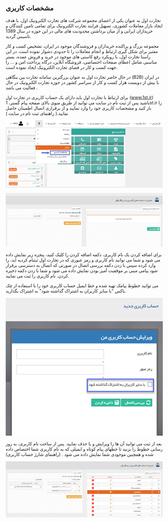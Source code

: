 ﻿## مشخصات کاربری

تجارت اول  به عنوان یکی از اعضای مجموعه شرکت های تجارت الکترونیک اول، با هدف ایجاد بازار معاملات کشوری، تسهیل فرایند تجارت الکترونیک برای تمامی تامین کنندگان و خریداران ایرانی و از میان برداشتن محدودیت های مالی در این حوزه در سال 1389 تاسیس گردید.

مجموعه بزرگ و پراکنده خریداران و فروشندگان موجود در ایران، تشخیص کسب و کار معتبر برای شکل گیری ارتباط و انجام معاملات را تا حدودی دشوار نموده است. در این راستا تجارت اول، با رویکرد رفع کاستی های موجود در خرید و فروش عمده، بستر مناسبی شامل اعطای صفحات اختصاصی، فروشگاه آنلاین، درگاه پرداخت امن و ... را  جهت کسب و کار در فضای تجارت الکترونیک ایجاد نموده است.

در حال حاضر تجارت اول به عنوان بزرگترین سامانه تجارت بین بنگاهی (B2B) در ایران با بیش از دویست هزار کسب و کار از سراسر کشور در حوزه تجارت الکترونیک در حال فعالیت می باشد .

برای ارتباط با تجارت اول باید دارای یک حساب کاربری در تجارت اول  (www.1st.ir) باشید پس از ثبت نام در سایت می توانید از طریق منوی بالای صفحه پیام گستر، 1st.ir را باز کنید و مشخصات کاربری خود را وارد نمایید و از برقراری اتصال اطمینان حاصل نمایید.( راهنمای ثبت نام در سایت )

![](1st1.png)

![](1st2.png)

برای اضافه کردن یک نام کاربری، دکمه اضافه کردن را کلیک کنید، پنجره زیر نمایش داده می شود و شما می توانید نام کاربری و رمز عبوری که در تجارت اول ثبتنام کردیه اید، را وارد کرده سپس با زدن دکمه بررسی اتصال  در صورتی که اتصال به دسترسی برقرار شود پیامی مبنی بر موفقیت آمیز بودن نمایش داده می شود و شما با زدن دکمه ذخیره کردن، نام کاربری را ثبت می نمایید.

می توانید خطوط پیامک تهیه شده و خط ایمیل حساب کاربری خود را با استفاده از چک باکس "با سایر کاربران به اشتراک گذاشته شود" به اشتراک بگذارید.

![](1st3.png)

بعد از ثبت می توانید آن ها را ویرایش و یا حذف نمایید. پس از ساخت نام کاربری، به روز رسانی خطوط را بزنید تا خطهای پیام کوتاه و ایمیلی که به نام کاربری شما اختصاص داده شده و همچنین موجودی شما نمایش داده می شود . (راهنمای شارژ حساب کاربری)

![](1st4.png)


